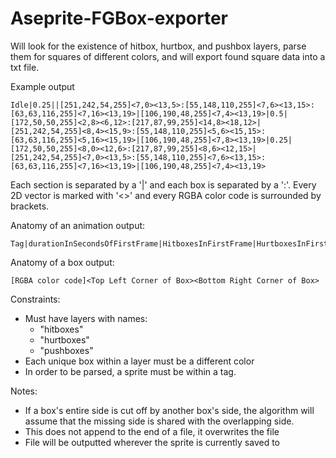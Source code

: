# Aseprite-FGBox-exporter

Will look for the existence of hitbox, hurtbox, and pushbox layers, parse them for squares of different colors, and will export found square data into a txt file.

Example output
```
Idle|0.25||[251,242,54,255]<7,0><13,5>:[55,148,110,255]<7,6><13,15>:[63,63,116,255]<7,16><13,19>|[106,190,48,255]<7,4><13,19>|0.5|[172,50,50,255]<2,8><6,12>:[217,87,99,255]<14,8><18,12>|[251,242,54,255]<8,4><15,9>:[55,148,110,255]<5,6><15,15>:[63,63,116,255]<5,16><15,19>|[106,190,48,255]<7,8><13,19>|0.25|[172,50,50,255]<8,0><12,6>:[217,87,99,255]<8,6><12,15>|[251,242,54,255]<7,0><13,5>:[55,148,110,255]<7,6><13,15>:[63,63,116,255]<7,16><13,19>|[106,190,48,255]<7,4><13,19>
```

Each section is separated by a '|' and each box is separated by a ':'. Every 2D vector is marked with '<>' and every RGBA color code is surrounded by brackets. 

Anatomy of an animation output:
```
Tag|durationInSecondsOfFirstFrame|HitboxesInFirstFrame|HurtboxesInFirstFrame|PushBoxesInFirstFrame|durationInSecondsOfSecondFrame...
```

Anatomy of a box output:
```
[RGBA color code]<Top Left Corner of Box><Bottom Right Corner of Box>
```


Constraints:
+ Must have layers with names:
  + "hitboxes"
  + "hurtboxes"
  + "pushboxes"
+ Each unique box within a layer must be a different color
+ In order to be parsed, a sprite must be within a tag.

Notes:
+ If a box's entire side is cut off by another box's side, the algorithm will assume that the missing side is shared with the overlapping side.
+ This does not append to the end of a file, it overwrites the file
+ File will be outputted wherever the sprite is currently saved to
